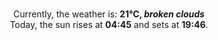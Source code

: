 <p  align="center"><br/>Currently, the weather is: <b> 21°C, <i>broken clouds</i></b></br>Today, the sun rises at <b>04:45</b> and sets at <b>19:46</b>.</p>